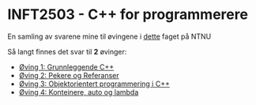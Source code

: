 # INFT2503 - C++ for programmerere

En samling av svarene mine til øvingene i [dette](https://www.ntnu.no/studier/emner/INFT2503/2021) faget på NTNU

Så langt finnes det svar til **2** øvinger:

* [Øving 1: Grunnleggende C++](/oving1)
* [Øving 2: Pekere og Referanser](/oving2)
* [Øving 3: Objektorientert programmering i C++](/oving3)
* [Øving 4: Konteinere, auto og lambda](/oving4)
